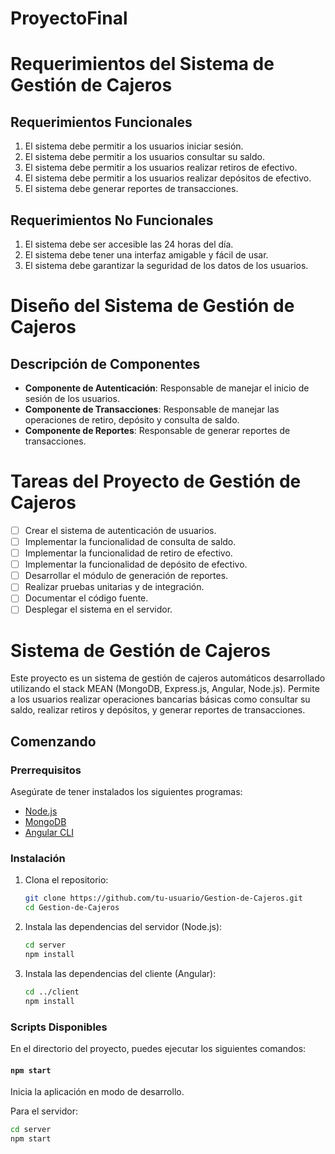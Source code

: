 # ProyectoFinal

# Requerimientos del Sistema de Gestión de Cajeros

## Requerimientos Funcionales

1. El sistema debe permitir a los usuarios iniciar sesión.
2. El sistema debe permitir a los usuarios consultar su saldo.
3. El sistema debe permitir a los usuarios realizar retiros de efectivo.
4. El sistema debe permitir a los usuarios realizar depósitos de efectivo.
5. El sistema debe generar reportes de transacciones.

## Requerimientos No Funcionales

1. El sistema debe ser accesible las 24 horas del día.
2. El sistema debe tener una interfaz amigable y fácil de usar.
3. El sistema debe garantizar la seguridad de los datos de los usuarios.

# Diseño del Sistema de Gestión de Cajeros

## Descripción de Componentes

- **Componente de Autenticación**: Responsable de manejar el inicio de sesión de los usuarios.
- **Componente de Transacciones**: Responsable de manejar las operaciones de retiro, depósito y consulta de saldo.
- **Componente de Reportes**: Responsable de generar reportes de transacciones.


# Tareas del Proyecto de Gestión de Cajeros

- [ ] Crear el sistema de autenticación de usuarios.
- [ ] Implementar la funcionalidad de consulta de saldo.
- [ ] Implementar la funcionalidad de retiro de efectivo.
- [ ] Implementar la funcionalidad de depósito de efectivo.
- [ ] Desarrollar el módulo de generación de reportes.
- [ ] Realizar pruebas unitarias y de integración.
- [ ] Documentar el código fuente.
- [ ] Desplegar el sistema en el servidor.

# Sistema de Gestión de Cajeros

Este proyecto es un sistema de gestión de cajeros automáticos desarrollado utilizando el stack MEAN (MongoDB, Express.js, Angular, Node.js). Permite a los usuarios realizar operaciones bancarias básicas como consultar su saldo, realizar retiros y depósitos, y generar reportes de transacciones.

## Comenzando

### Prerrequisitos

Asegúrate de tener instalados los siguientes programas:

- [Node.js](https://nodejs.org/)
- [MongoDB](https://www.mongodb.com/)
- [Angular CLI](https://angular.io/cli)

### Instalación

1. Clona el repositorio:
    ```sh
    git clone https://github.com/tu-usuario/Gestion-de-Cajeros.git
    cd Gestion-de-Cajeros
    ```

2. Instala las dependencias del servidor (Node.js):
    ```sh
    cd server
    npm install
    ```

3. Instala las dependencias del cliente (Angular):
    ```sh
    cd ../client
    npm install
    ```

### Scripts Disponibles

En el directorio del proyecto, puedes ejecutar los siguientes comandos:

#### `npm start`

Inicia la aplicación en modo de desarrollo.

Para el servidor:
```sh
cd server
npm start



